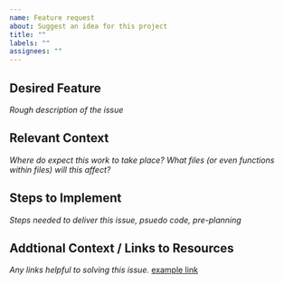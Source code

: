 ```yaml
---
name: Feature request
about: Suggest an idea for this project
title: ""
labels: ""
assignees: ""
---
```


## Desired Feature
_Rough description of the issue_

## Relevant Context
_Where do expect this work to take place? What files (or even functions within files) will this affect?_

## Steps to Implement
_Steps needed to deliver this issue, psuedo code, pre-planning_

## Addtional Context / Links to Resources
_Any links helpful to solving this issue._
[example link](https://www.google.com)
